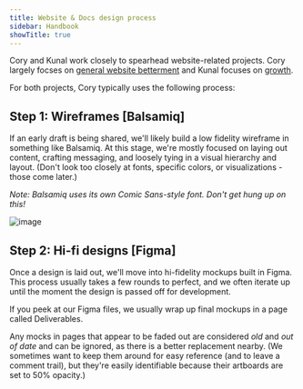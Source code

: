 ```yaml
---
title: Website & Docs design process
sidebar: Handbook
showTitle: true
---
```


Cory and Kunal work closely to spearhead website-related projects. Cory largely focses on [general website betterment](https://github.com/orgs/PostHog/projects/13) and Kunal focuses on [growth](/handbook/people/team-structure/growth).

For both projects, Cory typically uses the following process:

## Step 1: Wireframes [Balsamiq]

If an early draft is being shared, we'll likely build a low fidelity wireframe in something like Balsamiq. At this stage, we're mostly focused on laying out content, crafting messaging, and loosely tying in a visual hierarchy and layout. (Don't look too closely at fonts, specific colors, or visualizations - those come later.)

*Note: Balsamiq uses its own Comic Sans-style font. Don't get hung up on this!*

![image](https://user-images.githubusercontent.com/154479/114972248-2b887b80-9e4c-11eb-92fe-bce7bf14c808.png)

## Step 2: Hi-fi designs [Figma]

Once a design is laid out, we'll move into hi-fidelity mockups built in Figma. This process usually takes a few rounds to perfect, and we often iterate up until the moment the design is passed off for development.

If you peek at our Figma files, we usually wrap up final mockups in a page called Deliverables.

Any mocks in pages that appear to be faded out are considered _old_ and _out of date_ and can be ignored, as there is a better replacement nearby. (We sometimes want to keep them around for easy reference (and to leave a comment trail), but they're easily identifiable because their artboards are set to 50% opacity.)
